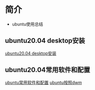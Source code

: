 # 简介

- ubuntu使用总结

## ubuntu20.04 desktop安装

[ubuntu20.04 desktop安装](ubuntu20.04/install.md)

## ubuntu20.04常用软件和配置

[ubuntu常用软件和配置](ubuntu20.04/init.md)
[ubuntu按照dwm](ubuntu20.04/dwn.md)